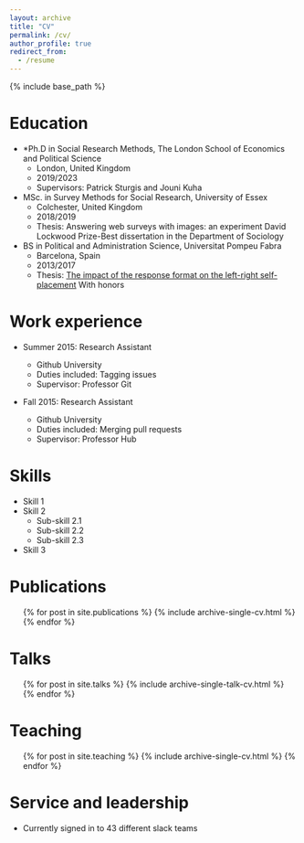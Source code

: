 ```yaml
---
layout: archive
title: "CV"
permalink: /cv/
author_profile: true
redirect_from:
  - /resume
---
```


{% include base_path %}

Education
======
* *Ph.D in Social Research Methods, The London School of Economics and Political Science 
  * London, United Kingdom
  * 2019/2023
  * Supervisors: Patrick Sturgis and Jouni Kuha
* MSc. in Survey Methods for Social Research, University of Essex
  * Colchester, United Kingdom
  * 2018/2019
  * Thesis: Answering web surveys with images: an experiment
    David Lockwood Prize-Best dissertation in the Department of Sociology
* BS in Political and Administration Science, Universitat Pompeu Fabra
  * Barcelona, Spain
  * 2013/2017
  * Thesis: [The impact of the response format on the left-right self-placement](https://repositori.upf.edu/bitstream/handle/10230/32547/Boschimpacte.pdf?sequence=1&isAllowed=y)
    With honors

Work experience
======
* Summer 2015: Research Assistant
  * Github University
  * Duties included: Tagging issues
  * Supervisor: Professor Git

* Fall 2015: Research Assistant
  * Github University
  * Duties included: Merging pull requests
  * Supervisor: Professor Hub
  
Skills
======
* Skill 1
* Skill 2
  * Sub-skill 2.1
  * Sub-skill 2.2
  * Sub-skill 2.3
* Skill 3

Publications
======
  <ul>{% for post in site.publications %}
    {% include archive-single-cv.html %}
  {% endfor %}</ul>
  
Talks
======
  <ul>{% for post in site.talks %}
    {% include archive-single-talk-cv.html %}
  {% endfor %}</ul>
  
Teaching
======
  <ul>{% for post in site.teaching %}
    {% include archive-single-cv.html %}
  {% endfor %}</ul>
  
Service and leadership
======
* Currently signed in to 43 different slack teams
